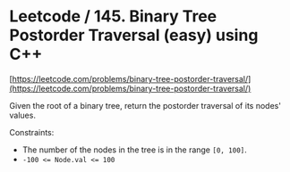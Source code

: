 # Leetcode / 145. Binary Tree Postorder Traversal (easy) using C++

[https://leetcode.com/problems/binary-tree-postorder-traversal/](https://leetcode.com/problems/binary-tree-postorder-traversal/)

Given the root of a binary tree, return the postorder traversal of its nodes' values.

Constraints:

- The number of the nodes in the tree is in the range `[0, 100]`.
- `-100 <= Node.val <= 100`

